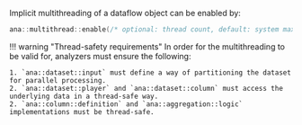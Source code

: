 
Implicit multithreading of a dataflow object can be enabled by:
```cpp
ana::multithread::enable(/* optional: thread count, default: system max. */);
```
!!! warning "Thread-safety requirements"
    In order for the multithreading to be valid for, analyzers must ensure the following:

    1. `ana::dataset::input` must define a way of partitioning the dataset for parallel processing.
    2. `ana::dataset::player` and `ana::dataset::column` must access the underlying data in a thread-safe way.
    2. `ana::column::definition` and `ana::aggregation::logic` implementations must be thread-safe.